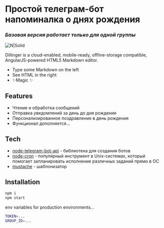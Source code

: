 # Простой телеграм-бот напоминалка о днях рождения
### _Базовая версия работает только для одной группы_

![N|Solid](https://cdn-icons-png.flaticon.com/128/5292/5292438.png)

Dillinger is a cloud-enabled, mobile-ready, offline-storage compatible,
AngularJS-powered HTML5 Markdown editor.

- Type some Markdown on the left
- See HTML in the right
- ✨Magic ✨

## Features

- Чтение и обработка сообщений
- Отправка уведомлений за день до дня рождения
- Персонализированное поздравление в день рождения
- Функционал дополняется...

## Tech

- [node-telegram-bot-api](https://www.npmjs.com/package/node-telegram-bot-api) - библиотека для создания ботов
- [node-cron](https://www.npmjs.com/package/node-cron) - популярный инструмент в Unix-системах, который помогает запланировать исполнение различных заданий прямо в ОС
- [mustache](https://www.npmjs.com/package/mustache) - шаблонизатор


## Installation

```sh
npm i
npm start
```

env variables for production environments...

```sh
TOKEN=...
GROUP_ID=...
```
